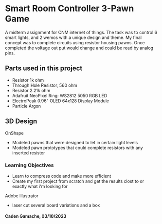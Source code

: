 # Smart Room Controller 3-Pawn Game

A midterm assignment for CNM internet of things. The task was to control 6 smart lights, 
and 2 wemos with a unique design and theme. My final concept was to complete circuits using resistor 
housing pawns. Once completed the voltage out put would change and could be read by analog pins.

## Parts used in this project 

* Resistor 1k ohm
* Through Hole Resistor, 560 ohm
* Resistor 2.21k ohm
* Adafruit NeoPixel Ring: WS2812 5050 RGB LED
* ElectroPeak 0.96" OLED 64x128 Display Module
* Particle Argon

## 3D Design

OnShape
* Modeled pawns that were designed to let in certain light levels
* Modeled pawn prototypes that could complete resistors with any inserted resistor

### Learning Objectives

* Learn to compress code and make more efficient
* Create my first project from scratch and get the results clost to or exactly what i'm looking for

Adobe Illustrator
* laser cut several board variations and a box

#### Caden Gamache, 03/10/2023
